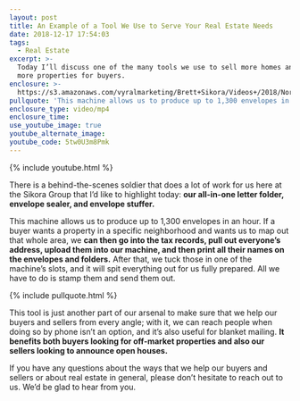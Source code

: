 ```yaml
---
layout: post
title: An Example of a Tool We Use to Serve Your Real Estate Needs
date: 2018-12-17 17:54:03
tags:
  - Real Estate
excerpt: >-
  Today I’ll discuss one of the many tools we use to sell more homes and find
  more properties for buyers.
enclosure: >-
  https://s3.amazonaws.com/vyralmarketing/Brett+Sikora/Videos+/2018/North+Jersey+Real+Estate-+An+Example+of+the+Tools+We+Use+to+Serve+Your+Real+Estate+Needs.mp4
pullquote: 'This machine allows us to produce up to 1,300 envelopes in an hour.'
enclosure_type: video/mp4
enclosure_time:
use_youtube_image: true
youtube_alternate_image:
youtube_code: 5tw0U3m8Pmk
---
```


{% include youtube.html %}

There is a behind-the-scenes soldier that does a lot of work for us here at the Sikora Group that I’d like to highlight today: **our all-in-one letter folder, envelope sealer, and envelope stuffer.**

This machine allows us to produce up to 1,300 envelopes in an hour. If a buyer wants a property in a specific neighborhood and wants us to map out that whole area, we **can then go into the tax records, pull out everyone’s address, upload them into our machine, and then print all their names on the envelopes and folders.** After that, we tuck those in one of the machine’s slots, and it will spit everything out for us fully prepared. All we have to do is stamp them and send them out.

{% include pullquote.html %}

This tool is just another part of our arsenal to make sure that we help our buyers and sellers from every angle; with it, we can reach people when doing so by phone isn’t an option, and it’s also useful for blanket mailing. **It benefits both buyers looking for off-market properties and also our sellers looking to announce open houses.**

If you have any questions about the ways that we help our buyers and sellers or about real estate in general, please don’t hesitate to reach out to us. We’d be glad to hear from you.